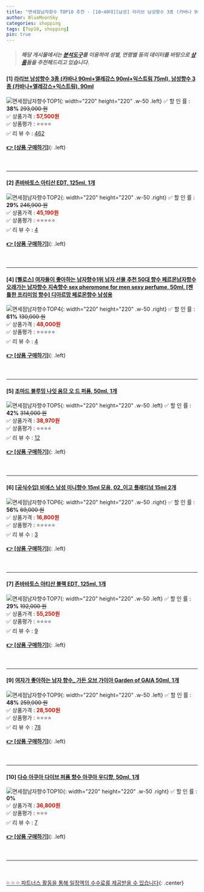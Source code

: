 ```yaml
---
title: "면세점남자향수 TOP10 추천 - [10~40대][남성] 라리브 남성향수 3종 (카바나 90ml+엘레강스 90ml+익스트림 75ml), 남성향수 3종 (카바나+엘레강스+익스트림), "
author: BlueMoonSky
categories: shopping
tags: [Top10, shopping]
pin: true
---
```


> ##### 해당 게시물에서는 [**분석도구**](https://itemscout.io/)를 이용하여 **성별**, **연령별** 등의 데이터를 바탕으로 [**상품**](https://link.coupang.com/a/baae76)들을 추천해드리고 있습니다.

#### [1] [라리브 남성향수 3종 (카바나 90ml+엘레강스 90ml+익스트림 75ml), 남성향수 3종 (카바나+엘레강스+익스트림), 90ml](https://link.coupang.com/re/AFFSDP?lptag=AF5964186&subid=bluemoonsky6999&pageKey=6370583622&traceid=V0-153&itemId=13491853433&vendorItemId=70350190552)
![면세점남자향수TOP1](https://thumbnail8.coupangcdn.com/thumbnails/remote/230x230ex/image/vendor_inventory/d706/aeed47379109a006eeb3fb59c1d7f2148b328afef1f42dc46cbe84bd49ae.jpg){: width="220" height="220" .w-50 .left}
✅ 할 인 률 : **38%** ~~<del class="base-price"> 293,000  </del>원~~<br>
✅ 상품가격 : <span style="color:#cb1400"> **57,500원** </span><br>
✅ 상품평가 : ⭐⭐⭐⭐<br>
✅ 리 뷰 수 : [462](https://link.coupang.com/re/AFFSDP?lptag=AF5964186&subid=bluemoonsky6999&pageKey=6370583622&traceid=V0-153&itemId=13491853433&vendorItemId=70350190552)<br>
<br>
[**👉  [상품 구매하기]**](https://link.coupang.com/re/AFFSDP?lptag=AF5964186&subid=bluemoonsky6999&pageKey=6370583622&traceid=V0-153&itemId=13491853433&vendorItemId=70350190552){: .left}
<br>
<br>
<br>

***

#### [2] [존바바토스 아티산 EDT, 125ml, 1개](https://link.coupang.com/re/AFFSDP?lptag=AF5964186&subid=bluemoonsky6999&pageKey=345494284&traceid=V0-153&itemId=2554413862&vendorItemId=3002625520)
![면세점남자향수TOP2](https://thumbnail9.coupangcdn.com/thumbnails/remote/230x230ex/image/retail/images/4531776381421782-17513c36-df05-4200-b5f0-866c90a881b9.jpg){: width="220" height="220" .w-50 .right}
✅ 할 인 률 : **29%** ~~<del class="base-price"> 246,900  </del>원~~<br>
✅ 상품가격 : <span style="color:#cb1400"> **45,190원** </span><br>
✅ 상품평가 : ⭐⭐⭐⭐⭐<br>
✅ 리 뷰 수 : [4](https://link.coupang.com/re/AFFSDP?lptag=AF5964186&subid=bluemoonsky6999&pageKey=345494284&traceid=V0-153&itemId=2554413862&vendorItemId=3002625520)<br>
<br>
[**👉  [상품 구매하기]**](https://link.coupang.com/re/AFFSDP?lptag=AF5964186&subid=bluemoonsky6999&pageKey=345494284&traceid=V0-153&itemId=2554413862&vendorItemId=3002625520){: .left}
<br>
<br>
<br>

***

#### [4] [[삘로스] 여자들이 좋아하는 남자향수1위 남자 선물 추천 50대 향수 페르몬남자항수 오래가는 남자향수 지속향수 sex pheromone for men sexy perfume, 50ml, [젠틀한 프리미엄 향수] 디아르망 페로몬향수 남성용](https://link.coupang.com/re/AFFSDP?lptag=AF5964186&subid=bluemoonsky6999&pageKey=6750179374&traceid=V0-153&itemId=15785209252&vendorItemId=84898443532)
![면세점남자향수TOP4](https://thumbnail6.coupangcdn.com/thumbnails/remote/230x230ex/image/vendor_inventory/302d/fea58cee1249e8c53e9086e8fab65a08059bec983f172f0e20740da4743a.jpg){: width="220" height="220" .w-50 .right}
✅ 할 인 률 : **61%** ~~<del class="base-price"> 130,000  </del>원~~<br>
✅ 상품가격 : <span style="color:#cb1400"> **48,000원** </span><br>
✅ 상품평가 : ⭐⭐⭐⭐⭐<br>
✅ 리 뷰 수 : [4](https://link.coupang.com/re/AFFSDP?lptag=AF5964186&subid=bluemoonsky6999&pageKey=6750179374&traceid=V0-153&itemId=15785209252&vendorItemId=84898443532)<br>
<br>
[**👉  [상품 구매하기]**](https://link.coupang.com/re/AFFSDP?lptag=AF5964186&subid=bluemoonsky6999&pageKey=6750179374&traceid=V0-153&itemId=15785209252&vendorItemId=84898443532){: .left}
<br>
<br>
<br>

***

#### [5] [조마드 블루밍 나잇 옴므 오 드 퍼퓸, 50ml, 1개](https://link.coupang.com/re/AFFSDP?lptag=AF5964186&subid=bluemoonsky6999&pageKey=6069716359&traceid=V0-153&itemId=11200323609&vendorItemId=86385338916)
![면세점남자향수TOP5](https://thumbnail9.coupangcdn.com/thumbnails/remote/230x230ex/image/vendor_inventory/468b/d754e8ad3f1e598f9a39197d7f0da9bb66b9c9d0c34871adc41b7be3dbcb.jpg){: width="220" height="220" .w-50 .left}
✅ 할 인 률 : **42%** ~~<del class="base-price"> 314,000  </del>원~~<br>
✅ 상품가격 : <span style="color:#cb1400"> **38,970원** </span><br>
✅ 상품평가 : ⭐⭐⭐⭐<br>
✅ 리 뷰 수 : [12](https://link.coupang.com/re/AFFSDP?lptag=AF5964186&subid=bluemoonsky6999&pageKey=6069716359&traceid=V0-153&itemId=11200323609&vendorItemId=86385338916)<br>
<br>
[**👉  [상품 구매하기]**](https://link.coupang.com/re/AFFSDP?lptag=AF5964186&subid=bluemoonsky6999&pageKey=6069716359&traceid=V0-153&itemId=11200323609&vendorItemId=86385338916){: .left}
<br>
<br>
<br>

***

#### [6] [[공식수입] 비에스 남성 미니향수 15ml 모음, 02_이고 플래티넘 15ml 2개](https://link.coupang.com/re/AFFSDP?lptag=AF5964186&subid=bluemoonsky6999&pageKey=7166819430&traceid=V0-153&itemId=18047138303&vendorItemId=85200218804)
![면세점남자향수TOP6](https://thumbnail8.coupangcdn.com/thumbnails/remote/230x230ex/image/vendor_inventory/1eb1/b409595e5d382dd76410479887c09d15cd034f88b314392f3b0f77bd513c.jpg){: width="220" height="220" .w-50 .right}
✅ 할 인 률 : **56%** ~~<del class="base-price"> 69,000  </del>원~~<br>
✅ 상품가격 : <span style="color:#cb1400"> **16,800원** </span><br>
✅ 상품평가 : ⭐⭐⭐⭐⭐<br>
✅ 리 뷰 수 : [3](https://link.coupang.com/re/AFFSDP?lptag=AF5964186&subid=bluemoonsky6999&pageKey=7166819430&traceid=V0-153&itemId=18047138303&vendorItemId=85200218804)<br>
<br>
[**👉  [상품 구매하기]**](https://link.coupang.com/re/AFFSDP?lptag=AF5964186&subid=bluemoonsky6999&pageKey=7166819430&traceid=V0-153&itemId=18047138303&vendorItemId=85200218804){: .left}
<br>
<br>
<br>

***

#### [7] [존바바토스 아티산 블랙 EDT, 125ml, 1개](https://link.coupang.com/re/AFFSDP?lptag=AF5964186&subid=bluemoonsky6999&pageKey=2567991&traceid=V0-153&itemId=11778161&vendorItemId=3002625525)
![면세점남자향수TOP7](https://thumbnail10.coupangcdn.com/thumbnails/remote/230x230ex/image/retail/images/151445185321217-51e7c8dd-94df-405e-8418-59515144de33.png){: width="220" height="220" .w-50 .left}
✅ 할 인 률 : **29%** ~~<del class="base-price"> 192,000  </del>원~~<br>
✅ 상품가격 : <span style="color:#cb1400"> **55,250원** </span><br>
✅ 상품평가 : ⭐⭐⭐⭐<br>
✅ 리 뷰 수 : [9](https://link.coupang.com/re/AFFSDP?lptag=AF5964186&subid=bluemoonsky6999&pageKey=2567991&traceid=V0-153&itemId=11778161&vendorItemId=3002625525)<br>
<br>
[**👉  [상품 구매하기]**](https://link.coupang.com/re/AFFSDP?lptag=AF5964186&subid=bluemoonsky6999&pageKey=2567991&traceid=V0-153&itemId=11778161&vendorItemId=3002625525){: .left}
<br>
<br>
<br>

***

#### [9] [여자가 좋아하는 남자 향수_ 가든 오브 가이아 Garden of GAIA 50ml, 1개](https://link.coupang.com/re/AFFSDP?lptag=AF5964186&subid=bluemoonsky6999&pageKey=6460519502&traceid=V0-153&itemId=14058721528&vendorItemId=81593881091)
![면세점남자향수TOP9](https://thumbnail10.coupangcdn.com/thumbnails/remote/230x230ex/image/vendor_inventory/ef65/5970ed445417442a10281bbc2ae36cc74daa75701a5a879852e855a04015.jpg){: width="220" height="220" .w-50 .left}
✅ 할 인 률 : **48%** ~~<del class="base-price"> 259,000  </del>원~~<br>
✅ 상품가격 : <span style="color:#cb1400"> **28,500원** </span><br>
✅ 상품평가 : ⭐⭐⭐⭐<br>
✅ 리 뷰 수 : [78](https://link.coupang.com/re/AFFSDP?lptag=AF5964186&subid=bluemoonsky6999&pageKey=6460519502&traceid=V0-153&itemId=14058721528&vendorItemId=81593881091)<br>
<br>
[**👉  [상품 구매하기]**](https://link.coupang.com/re/AFFSDP?lptag=AF5964186&subid=bluemoonsky6999&pageKey=6460519502&traceid=V0-153&itemId=14058721528&vendorItemId=81593881091){: .left}
<br>
<br>
<br>

***

#### [10] [다슈 아쿠아 다이브 퍼퓸 향수 아쿠아 우디향, 50ml, 1개](https://link.coupang.com/re/AFFSDP?lptag=AF5964186&subid=bluemoonsky6999&pageKey=5492647676&traceid=V0-153&itemId=8508372405&vendorItemId=75795856724)
![면세점남자향수TOP10](https://thumbnail6.coupangcdn.com/thumbnails/remote/230x230ex/image/retail/images/9540078055419571-55c28504-271b-4d0c-91a7-b058bd5280cc.jpg){: width="220" height="220" .w-50 .right}
✅ 할 인 률 : **0%** <br>
✅ 상품가격 : <span style="color:#cb1400"> **36,800원** </span><br>
✅ 상품평가 : ⭐⭐⭐<br>
✅ 리 뷰 수 : [7](https://link.coupang.com/re/AFFSDP?lptag=AF5964186&subid=bluemoonsky6999&pageKey=5492647676&traceid=V0-153&itemId=8508372405&vendorItemId=75795856724)<br>
<br>
[**👉  [상품 구매하기]**](https://link.coupang.com/re/AFFSDP?lptag=AF5964186&subid=bluemoonsky6999&pageKey=5492647676&traceid=V0-153&itemId=8508372405&vendorItemId=75795856724){: .left}
<br>
<br>
<br>

***
<br><br>[💦 💦 💦 파트너스 활동을 통해 일정액의 수수료를 제공받을 수 있습니다](https://link.coupang.com/a/baae76){: .center}